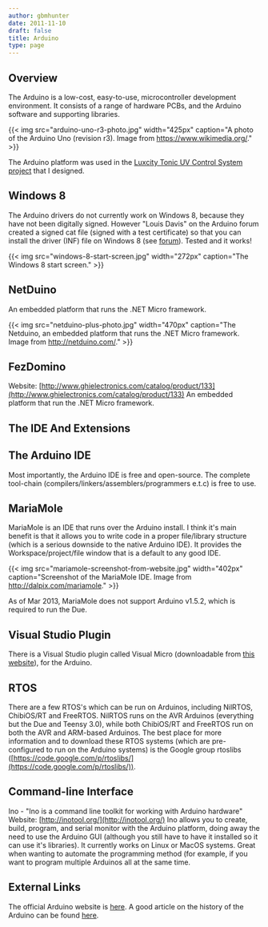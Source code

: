 ```yaml
---
author: gbmhunter
date: 2011-11-10
draft: false
title: Arduino
type: page
---
```


## Overview

The Arduino is a low-cost, easy-to-use, microcontroller development environment. It consists of a range of hardware PCBs, and the Arduino software and supporting libraries.

{{< img src="arduino-uno-r3-photo.jpg" width="425px" caption="A photo of the Arduino Uno (revision r3). Image from https://www.wikimedia.org/."  >}}

The Arduino platform was used in the [Luxcity Tonic UV Control System project](/electronics/projects/luxcity-uv-tonic-control-system) that I designed.

## Windows 8

The Arduino drivers do not currently work on Windows 8, because they have not been digitally signed. However "Louis Davis" on the Arduino forum created a signed cat file (signed with a test certificate) so that you can install the driver (INF) file on Windows 8 (see [forum](http://arduino.cc/forum/index.php/topic,94651.msg711489.html#msg711489)). Tested and it works!

{{< img src="windows-8-start-screen.jpg" width="272px" caption="The Windows 8 start screen."  >}}

## NetDuino

An embedded platform that runs the .NET Micro framework.

{{< img src="netduino-plus-photo.jpg" width="470px" caption="The Netduino, an embedded platform that runs the .NET Micro framework. Image from http://netduino.com/."  >}}

## FezDomino

Website: [http://www.ghielectronics.com/catalog/product/133](http://www.ghielectronics.com/catalog/product/133) An embedded platform that run the .NET Micro framework.

## The IDE And Extensions

## The Arduino IDE

Most importantly, the Arduino IDE is free and open-source. The complete tool-chain (compilers/linkers/assemblers/programmers e.t.c) is free to use.

## MariaMole

MariaMole is an IDE that runs over the Arduino install. I think it's main benefit is that it allows you to write code in a proper file/library structure (which is a serious downside to the native Arduino IDE). It provides the Workspace/project/file window that is a default to any good IDE.

{{< img src="mariamole-screenshot-from-website.jpg" width="402px" caption="Screenshot of the MariaMole IDE. Image from http://dalpix.com/mariamole."  >}}

As of Mar 2013, MariaMole does not support Arduino v1.5.2, which is required to run the Due.

## Visual Studio Plugin

There is a Visual Studio plugin called Visual Micro (downloadable from [this website](http://www.visualmicro.com/)), for the Arduino.

## RTOS

There are a few RTOS's which can be run on Arduinos, including NilRTOS, ChibiOS/RT and FreeRTOS. NilRTOS runs on the AVR Arduinos (everything but the Due and Teensy 3.0), while both ChibiOS/RT and FreeRTOS run on both the AVR and ARM-based Arduinos. The best place for more information and to download these RTOS systems (which are pre-configured to run on the Arduino systems) is the Google group rtoslibs ([https://code.google.com/p/rtoslibs/](https://code.google.com/p/rtoslibs/)).

## Command-line Interface

Ino - "Ino is a command line toolkit for working with Arduino hardware" Website: [http://inotool.org/](http://inotool.org/) Ino allows you to create, build, program, and serial monitor with the Arduino platform, doing away the need to use the Arduino GUI (although you still have to have it installed so it can use it's libraries). It currently works on Linux or MacOS systems. Great when wanting to automate the programming method (for example, if you want to program multiple Arduinos all at the same time.

## External Links

The official Arduino website is [here](http://www.arduino.cc/). A good article on the history of the Arduino can be found [here](http://spectrum.ieee.org/geek-life/hands-on/the-making-of-arduino/).
